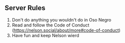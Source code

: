 ## Server Rules

1. Don't do anything you wouldn't do in Oso Negro
2. Read and follow the Code of Conduct (https://nelson.social/about/more#code-of-conduct)
3. Have fun and keep Nelson wierd

